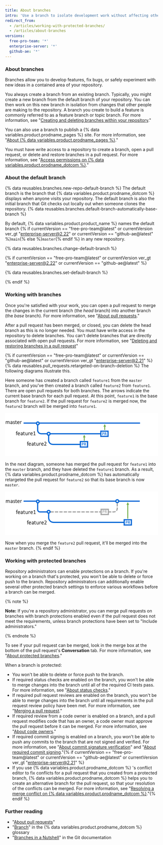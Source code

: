 ```yaml
---
title: About branches
intro: 'Use a branch to isolate development work without affecting other branches in the repository. Each repository has one default branch, and can have multiple other branches. You can merge a branch into another branch using a pull request.'
redirect_from:
  - /articles/working-with-protected-branches/
  - /articles/about-branches
versions:
  free-pro-team: '*'
  enterprise-server: '*'
  github-ae: '*'
---
```



### About branches

Branches allow you to develop features, fix bugs, or safely experiment with new ideas in a contained area of your repository.

You always create a branch from an existing branch. Typically, you might create a new branch from the default branch of your repository. You can then work on this new branch in isolation from changes that other people are making to the repository. A branch you create to build a feature is commonly referred to as a feature branch or topic branch. For more information, see "[Creating and deleting branches within your repository](/articles/creating-and-deleting-branches-within-your-repository/)."

You can also use a branch to publish a {% data variables.product.prodname_pages %} site. For more information, see "[About {% data variables.product.prodname_pages %}](/articles/what-is-github-pages)."

You must have write access to a repository to create a branch, open a pull request, or delete and restore branches in a pull request. For more information, see "[Access permissions on {% data variables.product.prodname_dotcom %}](/github/getting-started-with-github/access-permissions-on-github)."

### About the default branch

{% data reusables.branches.new-repo-default-branch %} The default branch is the branch that {% data variables.product.prodname_dotcom %} displays when anyone visits your repository. The default branch is also the initial branch that Git checks out locally out when someone clones the repository. {% data reusables.branches.default-branch-automatically-base-branch %}

By default, {% data variables.product.product_name %} names the default branch {% if currentVersion == "free-pro-team@latest" or currentVersion ver_gt "enterprise-server@2.22" or currentVersion == "github-ae@latest" %}`main`{% else %}`master`{% endif %} in any new repository.

{% data reusables.branches.change-default-branch %}

{% if currentVersion == "free-pro-team@latest" or currentVersion ver_gt "enterprise-server@2.22" or currentVersion == "github-ae@latest" %}

{% data reusables.branches.set-default-branch %}

{% endif %}

### Working with branches

Once you're satisfied with your work, you can open a pull request to merge the changes in the current branch (the *head* branch) into another branch (the *base* branch). For more information, see "[About pull requests](/articles/about-pull-requests)."

After a pull request has been merged, or closed, you can delete the head branch as this is no longer needed. You must have write access in the repository to delete branches. You can't delete branches that are directly associated with open pull requests. For more information, see "[Deleting and restoring branches in a pull request](/github/administering-a-repository/deleting-and-restoring-branches-in-a-pull-request)"

{% if currentVersion == "free-pro-team@latest" or currentVersion == "github-ae@latest" or currentVersion ver_gt "enterprise-server@2.21" %}
{% data reusables.pull_requests.retargeted-on-branch-deletion %} 
The following diagrams illustrate this. 
 
 Here someone has created a branch called `feature1` from the `master` branch, and you've then created a branch called `feature2` from `feature1`. There are open pull requests for both branches. The arrows indicate the current base branch for each pull request. At this point, `feature1` is the base branch for `feature2`. If the pull request for `feature2` is merged now, the `feature2` branch will be merged into `feature1`.

 ![merge-pull-request-button](/assets/images/help/branches/pr-retargeting-diagram1.png)

In the next diagram, someone has merged the pull request for `feature1` into the `master` branch, and they have deleted the `feature1` branch. As a result, {% data variables.product.prodname_dotcom %} has automatically retargeted the pull request for `feature2` so that its base branch is now `master`.

 ![merge-pull-request-button](/assets/images/help/branches/pr-retargeting-diagram2.png)

Now when you merge the `feature2` pull request, it'll be merged into the `master` branch.
{% endif %}

### Working with protected branches

Repository administrators can enable protections on a branch. If you're working on a branch that's protected, you won't be able to delete or force push to the branch. Repository administrators can additionally enable several other protected branch settings to enforce various workflows before a branch can be merged.

{% note %}

**Note:** If you're a repository administrator, you can merge pull requests on branches with branch protections enabled even if the pull request does not meet the requirements, unless branch protections have been set to "Include administrators."

{% endnote %}

To see if your pull request can be merged, look in the merge box at the bottom of the pull request's **Conversation** tab. For more information, see "[About protected branches](/articles/about-protected-branches)."

When a branch is protected:

- You won't be able to delete or force push to the branch.
- If required status checks are enabled on the branch, you won't be able to merge changes into the branch until all of the required CI tests pass. For more information, see "[About status checks](/articles/about-status-checks)."
- If required pull request reviews are enabled on the branch, you won't be able to merge changes into the branch until all requirements in the pull request review policy have been met. For more information, see "[Merging a pull request](/articles/merging-a-pull-request)."
- If required review from a code owner is enabled on a branch, and a pull request modifies code that has an owner, a code owner must approve the pull request before it can be merged. For more information, see "[About code owners](/articles/about-code-owners)."
- If required commit signing is enabled on a branch, you won't be able to push any commits to the branch that are not signed and verified. For more information, see "[About commit signature verification](/articles/about-commit-signature-verification)" and "[About required commit signing](/articles/about-required-commit-signing)."{% if currentVersion == "free-pro-team@latest" or currentVersion == "github-ae@latest" or currentVersion ver_gt "enterprise-server@2.21" %}
- If you use {% data variables.product.prodname_dotcom %} 's conflict editor to fix conflicts for a pull request that you created from a protected branch, {% data variables.product.prodname_dotcom %}  helps you to create an alternative branch for the pull request, so that your resolution of the conflicts can be merged. For more information, see "[Resolving a merge conflict on {% data variables.product.prodname_dotcom %}](/github/collaborating-with-issues-and-pull-requests/resolving-a-merge-conflict-on-github)."{% endif %}

### Further reading

- "[About pull requests](/articles/about-pull-requests)"
- "[Branch](/articles/github-glossary/#branch)" in the {% data variables.product.prodname_dotcom %} glossary
- "[Branches in a Nutshell](https://git-scm.com/book/en/v2/Git-Branching-Branches-in-a-Nutshell)" in the Git documentation
